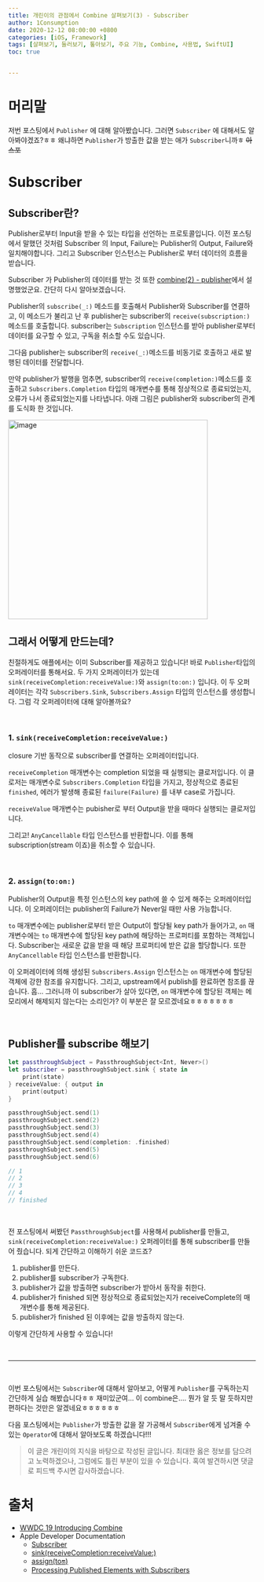 ```yaml
---
title: 개린이의 관점에서 Combine 살펴보기(3) - Subscriber
author: 1Consumption
date: 2020-12-12 08:00:00 +0800
categories: [iOS, Framework]
tags: [살펴보기, 둘러보기, 톺아보기, 주요 기능, Combine, 사용법, SwiftUI]
toc: true


---
```


# 머리말

저번 포스팅에서 `Publisher` 에 대해 알아봤습니다. 그러면 `Subscriber` 에 대해서도 알아봐야겠죠?ㅎㅎ 왜냐하면 `Publisher`가 방출한 값을 받는 애가 `Subscriber`니까ㅎ ~~아 스포~~

# Subscriber

## Subscriber란?

Publisher로부터 Input을 받을 수 있는 타입을 선언하는 프로토콜입니다. 이전 포스팅에서 말했던 것처럼 Subscriber 의 Input, Failure는 Publisher의 Output, Failure와 일치해야합니다. 그리고 Subscriber 인스턴스는 Publisher로 부터 데이터의 흐름을 받습니다.

Subscriber 가 Publisher의 데이터를 받는 것 또한 [combine(2) - publisher](https://1consumption.github.io/posts/combine(2)-publisher/)에서 설명했었군요. 간단히 다시 알아보겠습니다.

Publisher의 `subscribe(_:)` 메소드를 호출해서 Publisher와 Subscriber를 연결하고, 이 메소드가 불리고 난 후 publisher는 subscriber의 `receive(subscription:)`메소드를 호출합니다. subscriber는 `Subscription` 인스턴스를 받아 publisher로부터 데이터를 요구할 수 있고, 구독을 취소할 수도 있습니다. 

그다음 publisher는 subscriber의 `receive(_:)`메소드를 비동기로 호출하고 새로 발행된 데이터를 전달합니다.

만약 publisher가 발행을 멈추면, subscriber의 `receive(completion:)`메소드를 호출하고 `Subscribers.Completion` 타입의 매개변수를 통해 정상적으로 종료되었는지, 오류가 나서 종료되었는지를 나타냅니다. 아래 그림은 publisher와 subscriber의 관계를 도식화 한 것입니다.



<img width="406" alt="image" src="https://user-images.githubusercontent.com/37682858/101635118-e652d800-3a6c-11eb-9543-a87d5da23ab7.png">

<br>

## 그래서 어떻게 만드는데?

친절하게도 애플에서는 이미 Subscriber를 제공하고 있습니다! 바로 `Publisher`타입의 오퍼레이터를 통해서요. 두 가지 오퍼레이터가 있는데 `sink(receiveCompletion:receiveValue:)`와 `assign(to:on:)` 입니다. 이 두 오퍼레이터는 각각 `Subscribers.Sink`, `Subscribers.Assign` 타입의 인스턴스를 생성합니다. 그럼 각 오퍼레이터에 대해 알아볼까요?  

<br>

### 1. `sink(receiveCompletion:receiveValue:)`

closure 기반 동작으로 subscriber를 연결하는 오퍼레이터입니다.

 `receiveCompletion` 매개변수는 completion 되었을 때 실행되는 클로저입니다. 이 클로저는 매개변수로 `Subscribers.Completion` 타입을 가지고, 정상적으로 종료된 `finished`, 에러가 발생해 종료된 `failure(Failure)` 를 내부 case로 가집니다.

`receiveValue` 매개변수는 pubisher로 부터 Output을 받을 때마다 실행되는 클로저입니다.

그리고!  `AnyCancellable` 타입 인스턴스를 반환합니다. 이를 통해 subscription(stream 이죠)을 취소할 수 있습니다.

<br>

### 2. `assign(to:on:)` 

Publisher의 Output을 특정 인스턴스의 key path에 쓸 수 있게 해주는 오퍼레이터입니다. 이 오퍼레이터는 publisher의 Failure가 Never일 때만 사용 가능합니다.

`to` 매개변수에는 publisher로부터 받은 Output이 할당될 key path가 들어가고, `on` 매개변수에는 `to` 매개변수에 할당된 key path에 해당하는 프로퍼티를 포함하는 객체입니다. Subscriber는 새로운 값을 받을 때 해당 프로퍼티에 받은 값을 할당합니다. 또한 `AnyCancellable` 타입 인스턴스를 반환합니다.

이 오퍼레이터에 의해 생성된 `Subscribers.Assign` 인스턴스는 `on` 매개변수에 할당된 객체에 강한 참조를 유지합니다. 그리고, upstream에서 publish를 완료하면 참조를 끊습니다. 흠... 그러니까 이 subscriber가 살아 있다면, `on` 매개변수에 할당된 객체는 메모리에서 해제되지 않는다는 소리인가? 이 부분은 잘 모르겠네요ㅎㅎㅎㅎㅎㅎㅎ

<br>

## Publisher를 subscribe 해보기

```swift
let passthroughSubject = PassthroughSubject<Int, Never>()
let subscriber = passthroughSubject.sink { state in
    print(state)
} receiveValue: { output in
    print(output)
}

passthroughSubject.send(1)
passthroughSubject.send(2)
passthroughSubject.send(3)
passthroughSubject.send(4)
passthroughSubject.send(completion: .finished)
passthroughSubject.send(5)
passthroughSubject.send(6)

// 1
// 2
// 3
// 4
// finished
```

<br>

전 포스팅에서 써봤던 `PassthroughSubject`를 사용해서 publisher를 만들고, `sink(receiveCompletion:receiveValue:)` 오퍼레이터를 통해 subscriber를 만들어 줬습니다.  되게 간단하고 이해하기 쉬운 코드죠? 

1. publisher를 만든다.
2. publisher를 subscriber가 구독한다.
3. publisher가 값을 방출하면 subscriber가 받아서 동작을 취한다.
4. publisher가 finished 되면 정상적으로 종료되었는지가 receiveComplete의 매개변수를 통해 제공된다.
5. publisher가 finished 된 이후에는 값을 방출하지 않는다.

이렇게 간단하게 사용할 수 있습니다!

<br>

------------------------------------------

<br>

이번 포스팅에서는 `Subscriber`에 대해서 알아보고, 어떻게 `Publisher`를 구독하는지 간단하게 실습 해봤습니다ㅎㅎ 재미있군여... 이 combine은.... 뭔가 알 듯 말 듯하지만 편하다는 것만은 알겠네요ㅎㅎㅎㅎㅎㅎ

다음 포스팅에서는 `Publisher`가 방출한 값을 잘 가공해서 `Subscriber`에게 넘겨줄 수 있는 `Operator`에 대해서 알아보도록 하겠습니다!!!

> 이 글은 개린이의 지식을 바탕으로 작성된 글입니다. 최대한 옳은 정보를 담으려고 노력하겠으나, 그럼에도 틀린 부분이 있을 수 있습니다. 혹여 발견하시면 댓글로 피드백 주시면 감사하겠습니다.

# 출처

* [WWDC 19 Introducing Combine](https://developer.apple.com/videos/play/wwdc2019/722/)
* Apple Developer Documentation 
  * [Subscriber](https://developer.apple.com/documentation/combine/subscriber)
  * [sink(receiveCompletion:receiveValue:)](https://developer.apple.com/documentation/combine/publisher/sink(receivecompletion:receivevalue:))
  * [assign(to:on:)](https://developer.apple.com/documentation/combine/publisher/assign(to:on:))
  * [Processing Published Elements with Subscribers](https://developer.apple.com/documentation/combine/processing-published-elements-with-subscribers)

